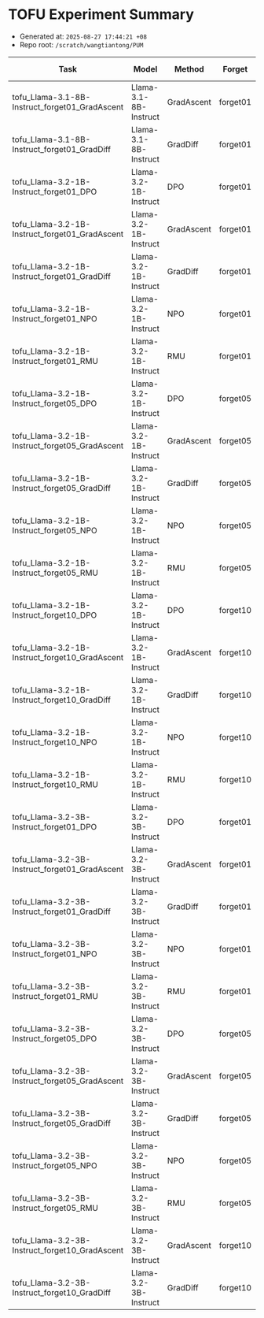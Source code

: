 # TOFU Experiment Summary

- Generated at: `2025-08-27 17:44:21 +08`
- Repo root: `/scratch/wangtiantong/PUM`

| Task | Model | Method | Forget | Holdout | Retain | Forget Quality | Forget Truth Ratio | Model Utility | Privleak | Extraction Strength |
|---|---|---|---|---|---|---:|---:|---:|---:|---:|
| tofu_Llama-3.1-8B-Instruct_forget01_GradAscent | Llama-3.1-8B-Instruct | GradAscent | forget01 |  |  | 0.0012708143485281624 | 0.5153671988966484 | 90.37499998192499 | 0.06982625666408267 |  |
| tofu_Llama-3.1-8B-Instruct_forget01_GradDiff | Llama-3.1-8B-Instruct | GradDiff | forget01 |  |  | 0.0005039436209702519 | 0.5411554646389389 | 90.24999998194998 | 0.07513289712620343 |  |
| tofu_Llama-3.2-1B-Instruct_forget01_DPO | Llama-3.2-1B-Instruct | DPO | forget01 |  |  | 0.01430154804770646 | 0.36768894408757047 | -80.04722548664988 | 0.14453427696414184 |  |
| tofu_Llama-3.2-1B-Instruct_forget01_GradAscent | Llama-3.2-1B-Instruct | GradAscent | forget01 |  |  | 0.054141077480362725 | 0.28140554616115865 | 78.15820541616844 | 0.035729959904470324 |  |
| tofu_Llama-3.2-1B-Instruct_forget01_GradDiff | Llama-3.2-1B-Instruct | GradDiff | forget01 |  |  | 0.7659314523482239 | 0.4161552492004518 | 75.20661155604124 | 0.04387899836600878 |  |
| tofu_Llama-3.2-1B-Instruct_forget01_NPO | Llama-3.2-1B-Instruct | NPO | forget01 |  |  | 0.7659314523482239 | 0.5490800025951961 | 45.92680046357934 | 0.06367313215876183 |  |
| tofu_Llama-3.2-1B-Instruct_forget01_RMU | Llama-3.2-1B-Instruct | RMU | forget01 |  |  | 0.16497269950224194 | 0.5464455898304593 | 85.7142856980941 | 0.02905940823391865 |  |
| tofu_Llama-3.2-1B-Instruct_forget05_DPO | Llama-3.2-1B-Instruct | DPO | forget05 |  |  | 1.3921047931216453e-06 | 0.26721066835398427 | -87.19024465382839 | 0.15542494992328515 |  |
| tofu_Llama-3.2-1B-Instruct_forget05_GradAscent | Llama-3.2-1B-Instruct | GradAscent | forget05 |  |  | 1.9426434495222354e-119 | 0.0 | 20.541875780968976 | 0.03265219234440614 |  |
| tofu_Llama-3.2-1B-Instruct_forget05_GradDiff | Llama-3.2-1B-Instruct | GradDiff | forget05 |  |  | 1.9426434495222354e-119 | 0.5146490962975375 | 56.83814302747208 | 0.03265219234440614 |  |
| tofu_Llama-3.2-1B-Instruct_forget05_NPO | Llama-3.2-1B-Instruct | NPO | forget05 |  |  | 0.1420746514551761 | 0.43818079751782746 | 17.428638642184975 | 0.06878069712869794 |  |
| tofu_Llama-3.2-1B-Instruct_forget05_RMU | Llama-3.2-1B-Instruct | RMU | forget05 |  |  | 1.2127544312107394e-10 | 0.5814533702453573 | 44.87923462282321 | 0.03265219234440614 |  |
| tofu_Llama-3.2-1B-Instruct_forget10_DPO | Llama-3.2-1B-Instruct | DPO | forget10 |  |  | 1.02724452984523e-14 | 0.36041510028449364 | -96.04482596488512 | 0.2208837617672043 |  |
| tofu_Llama-3.2-1B-Instruct_forget10_GradAscent | Llama-3.2-1B-Instruct | GradAscent | forget10 |  |  | 1.0635896769518578e-239 | 0.0 | -10.674009433188386 | 0.03250892997513522 |  |
| tofu_Llama-3.2-1B-Instruct_forget10_GradDiff | Llama-3.2-1B-Instruct | GradDiff | forget10 |  |  | 3.760175603932929e-219 | 0.4803424553179038 | 61.97282904788762 | 0.03250892997513522 |  |
| tofu_Llama-3.2-1B-Instruct_forget10_NPO | Llama-3.2-1B-Instruct | NPO | forget10 |  |  | 0.006260402267679663 | 0.5765062052109308 | 14.242473322792822 | 0.0757674859382988 |  |
| tofu_Llama-3.2-1B-Instruct_forget10_RMU | Llama-3.2-1B-Instruct | RMU | forget10 |  |  | 4.353260441808186e-19 | 0.5873371458351506 | 56.96888096098983 | 0.03250892997513522 |  |
| tofu_Llama-3.2-3B-Instruct_forget01_DPO | Llama-3.2-3B-Instruct | DPO | forget01 |  |  | 0.16497269950224194 | 0.5980418316210064 | -91.52542370812982 | 0.219327660862281 |  |
| tofu_Llama-3.2-3B-Instruct_forget01_GradAscent | Llama-3.2-3B-Instruct | GradAscent | forget01 |  |  | 0.01430154804770646 | 0.0893401181585673 | 97.45762709661975 | 0.033920519345029765 |  |
| tofu_Llama-3.2-3B-Instruct_forget01_GradDiff | Llama-3.2-3B-Instruct | GradDiff | forget01 |  |  | 0.5786001416508443 | 0.3843460838255215 | 89.8305084542756 | 0.043012887455255014 |  |
| tofu_Llama-3.2-3B-Instruct_forget01_NPO | Llama-3.2-3B-Instruct | NPO | forget01 |  |  | 0.9900193288833089 | 0.6359327036899843 | 68.07909602981263 | 0.07506677214955502 |  |
| tofu_Llama-3.2-3B-Instruct_forget01_RMU | Llama-3.2-3B-Instruct | RMU | forget01 |  |  | 0.2656871402817289 | 0.6499259228917077 | 82.90960450103736 | 0.029753852678363096 |  |
| tofu_Llama-3.2-3B-Instruct_forget05_DPO | Llama-3.2-3B-Instruct | DPO | forget05 |  |  | 6.734842895808746e-06 | 0.42463425916440534 | -94.07879307526322 | 0.20707627134397896 |  |
| tofu_Llama-3.2-3B-Instruct_forget05_GradAscent | Llama-3.2-3B-Instruct | GradAscent | forget05 |  |  | 1.9426434495222354e-119 | 0.0 | -23.745407641093493 | 0.03265219234440614 |  |
| tofu_Llama-3.2-3B-Instruct_forget05_GradDiff | Llama-3.2-3B-Instruct | GradDiff | forget05 |  |  | 1.0642884497984988e-106 | 0.6080764841992972 | 56.31595402855998 | 0.03265219234440614 |  |
| tofu_Llama-3.2-3B-Instruct_forget05_NPO | Llama-3.2-3B-Instruct | NPO | forget05 |  |  | 0.006094418258803505 | 0.48625672195631797 | 26.768545294025074 | 0.05726857542289255 |  |
| tofu_Llama-3.2-3B-Instruct_forget05_RMU | Llama-3.2-3B-Instruct | RMU | forget05 |  |  | 1.4275699621532978e-12 | 0.6690693248336371 | 52.696787297319325 | 0.03265219234440614 |  |
| tofu_Llama-3.2-3B-Instruct_forget10_GradAscent | Llama-3.2-3B-Instruct | GradAscent | forget10 |  |  | 1.0635896769518578e-239 | 0.0 | -15.379299672569037 | 0.03250892997513522 |  |
| tofu_Llama-3.2-3B-Instruct_forget10_GradDiff | Llama-3.2-3B-Instruct | GradDiff | forget10 |  |  | 1.404477461400576e-213 | 0.2981338396513453 | 65.02501159259039 | 0.03250892997513522 |  |
